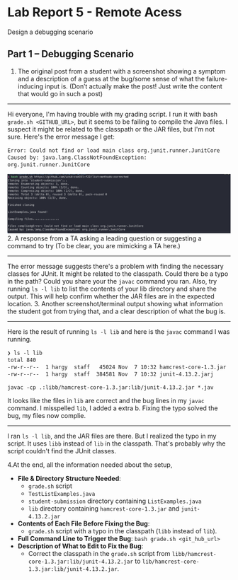 # Lab Report 5 - Remote Acess
Design a debugging scenario
## Part 1 – Debugging Scenario
1. The original post from a student with a screenshot showing a symptom and a description of a guess at the bug/some sense of what the failure-inducing input is. (Don’t actually make the post! Just write the content that would go in such a post)
- - -
Hi everyone, I'm having trouble with my grading script. I run it with bash `grade.sh <GITHUB_URL>`, but it seems to be failing to compile the Java files. I suspect it might be related to the classpath or the JAR files, but I'm not sure. Here's the error message I get:
```console
Error: Could not find or load main class org.junit.runner.JunitCore
Caused by: java.lang.ClassNotFoundException: org.junit.runner.JunitCore
```
![Screenshot1](./images/lab5_1.png) 
2. A response from a TA asking a leading question or suggesting a command to try (To be clear, you are mimicking a TA here.)
- - -
The error message suggests there's a problem with finding the necessary classes for JUnit. It might be related to the classpath. Could there be a typo in the path? Could you share your the `javac` command you ran. Also, try running `ls -l lib` to list the contents of your lib directory and share the output. This will help confirm whether the JAR files are in the expected location.
3. Another screenshot/terminal output showing what information the student got from trying that, and a clear description of what the bug is.
- - -
Here is the result of running `ls -l lib` and here is the `javac` command I was running.
```console
❯ ls -l lib
total 840
-rw-r--r--  1 hargy  staff   45024 Nov  7 10:32 hamcrest-core-1.3.jar
-rw-r--r--  1 hargy  staff  384581 Nov  7 10:32 junit-4.13.2.jarj
```
```console
javac -cp .:libb/hamcrest-core-1.3.jar:lib/junit-4.13.2.jar *.jav
```
It looks like the files in `lib` are correct and the bug lines in my `javac` command. I misspelled `lib`, I added a extra b. Fixing the typo solved the bug, my files now complie.
- - -


I ran `ls -l lib`, and the JAR files are there. But I realized the typo in my script. It uses `libb` instead of `lib` in the classpath. That's probably why the script couldn't find the JUnit classes.

4.At the end, all the information needed about the setup,
- **File & Directory Structure Needed**: 
  - `grade.sh` script
  - `TestListExamples.java`
  - `student-submission` directory containing `ListExamples.java`
  - `lib` directory containing `hamcrest-core-1.3.jar` and `junit-4.13.2.jar`
- **Contents of Each File Before Fixing the Bug**: 
  - `grade.sh` script with a typo in the classpath (`libb` instead of `lib`).
- **Full Command Line to Trigger the Bug**: `bash grade.sh <git_hub_url>`
- **Description of What to Edit to Fix the Bug**: 
  - Correct the classpath in the `grade.sh` script from `libb/hamcrest-core-1.3.jar:lib/junit-4.13.2.jar` to `lib/hamcrest-core-1.3.jar:lib/junit-4.13.2.jar`.
